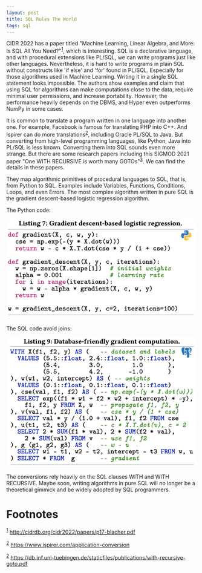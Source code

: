 ```yaml
---
layout: post
title: SQL Rules The World
tags: sql
---
```


CIDR 2022 has a paper titled "Machine Learning, Linear Algebra, and More: Is SQL
All You Need?"<sup><a id="fnr.1" class="footref" href="#fn.1">1</a></sup>, which is interesting.  SQL is a declarative language, and
with procedural extensions like PL/SQL, we can write programs just like other
languages. Nevertheless, it is hard to write programs in plain SQL without constructs like 'if else' and 'for' found in PL/SQL. Especially for those algorithms 
used in Machine Learning. Writing it in a single SQL statement looks impossible. 
The authors show examples and claim that using SQL for algorithms can make 
computations close to the data, require minimal user permissions, and increase
portability. However, the performance heavily depends on the DBMS, and Hyper even 
outperforms NumPy in some cases.

It is common to translate a program written in one language into another one.
For example, Facebook is famous for translating PHP into C++. And Ispirer can
do more translations<sup><a id="fnr.2" class="footref" href="#fn.2">2</a></sup>, including Oracle PL/SQL to Java. But converting 
from high-level programming languages, like Python, Java into PL/SQL is 
less known. Converting them into SQL sounds even more strange. But there
are some research papers including this SIGMOD 2021 paper "One WITH RECURSIVE 
is worth many GOTOs"<sup><a id="fnr.3" class="footref" href="#fn.3">3</a></sup>. We can find the details in these papers.

They map algorithmic primitives of procedural languages to SQL, that is, from 
Python to SQL. Examples include Variables, Functions, Conditions, Loops, and
even Errors. The most complex algorithm written in pure SQL is the gradient descent-based logistic
regression algorithm.

The Python code:

![img](/images/lr-python.png)

The SQL code avoid joins:

![img](/images/lr-sql.png)

The conversions rely heavily on the SQL clauses WITH and WITH RECURSIVE.
Maybe soon, writing algorithms in pure SQL will no longer be a
theoretical gimmick and be widely adopted by SQL programmers.


# Footnotes

<sup><a id="fn.1" href="#fnr.1">1</a></sup> <http://cidrdb.org/cidr2022/papers/p17-blacher.pdf>

<sup><a id="fn.2" href="#fnr.2">2</a></sup> <https://www.ispirer.com/application-conversion>

<sup><a id="fn.3" href="#fnr.3">2</a></sup> <https://db.inf.uni-tuebingen.de/staticfiles/publications/with-recursive-goto.pdf>


